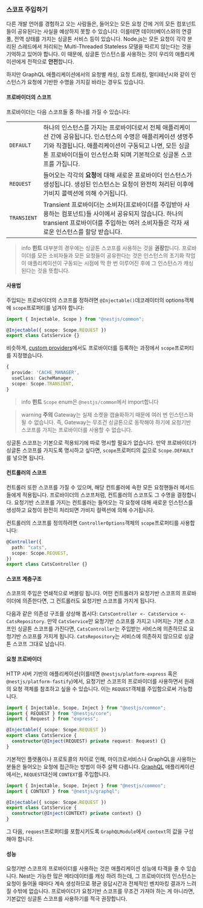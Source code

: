 ### 스코프 주입하기

다른 개발 언어를 경험하고 오는 사람들은, 들어오는 모든 요청 간에 거의 모든 컴포넌트들이 공유된다는 사실을 예상하지 못할 수 있습니다. 이를테면 데이터베이스와의 연결 풀, 전역 상태를 가지는 싱글톤 서비스 등이 있습니다. Node.js는 모든 요청이 각각 분리된 스레드에서 처리되는 Multi-Threaded Stateless 모델을 따르지 않는다는 것을 기억하고 있어야 합니다. 이 때문에, 싱글톤 인스턴스를 사용하는 것이 우리의 애플리케이션에게 전적으로 **안전**합니다.

하지만 GraphQL 애플리케이션에서의 요청별 캐싱, 요청 트래킹, 멀티테넌시와 같이 인스턴스가 요청에 기반한 수명을 가지길 바라는 경우도 있습니다.

#### 프로바이더의 스코프

프로바이더는 다음 스코프들 중 하나를 가질 수 있습니다:

<table>
  <tr>
    <td><code>DEFAULT</code></td>
    <td>하나의 인스턴스를 가지는 프로바이더로서 전체 애플리케이션 간에 공유됩니다. 인스턴스의 수명은 애플리케이션 생명주기와 직결됩니다. 애플리케이션이 구동되고 나면, 모든 싱글톤 프로바이더들이 인스턴스화 되며 기본적으로 싱글톤 스코프를 가집니다.</td>
  </tr>
  <tr>
    <td><code>REQUEST</code></td>
    <td>들어오는 각각의 <strong>요청</strong>에 대해 새로운 프로바이더 인스턴스가 생성됩니다. 생성된 인스턴스는 요청이 완전히 처리된 이후에 가비지 콜렉션에 의해 수거됩니다.</td>
  </tr>
  <tr>
    <td><code>TRANSIENT</code></td>
    <td>Transient 프로바이더는 소비자(프로바이더를 주입받아 사용하는 컴포넌트)들 사이에서 공유되지 않습니다. 하나의 transient 프로바이더를 주입하는 여러 소비자들은 각자 새로운 인스턴스를 할당 받습니다.</td>
  </tr>
</table>

> info **힌트** 대부분의 경우에는 싱글톤 스코프를 사용하는 것을 **권장**합니다. 프로바이더를 모든 소비자들과 모든 요청들이 공유한다는 것은 인스턴스의 초기화 작업이 애플리케이션이 구동되는 시점에 딱 한 번 이루어진 후에 그 인스턴스가 캐싱 된다는 것을 뜻합니다.

#### 사용법

주입되는 프로바이더의 스코프를 정하려면 `@Injectable()`데코레이터의 options객체에 `scope`프로퍼티를 넘겨야 합니다:

```typescript
import { Injectable, Scope } from "@nestjs/common";

@Injectable({ scope: Scope.REQUEST })
export class CatsService {}
```

비슷하게, [custom providers](/fundamentals/custom-providers)에서도 프로바이더를 등록하는 과정에서 `scope`프로퍼티를 지정했습니다.

```typescript
{
  provide: 'CACHE_MANAGER',
  useClass: CacheManager,
  scope: Scope.TRANSIENT,
}
```

> info **힌트** `Scope` enum은 `@nestjs/common`에서 import합니다

> warning **주의** Gateway는 실제 소켓을 캡슐화하기 때문에 여러 번 인스턴스화될 수 없습니다. 즉, Gateway는 무조건 싱글톤으로 동작해야 하기에 요청기반 스코프를 가지는 프로바이더를 사용할 수 없습니다.

싱글톤 스코프는 기본으로 적용되기에 따로 명시할 필요가 없습니다. 만약 프로바이더가 싱글톤 스코프를 가지도록 명시하고 싶다면, `scope`프로퍼티의 값으로 `Scope.DEFAULT`를 넣으면 됩니다.

#### 컨트롤러의 스코프

컨트롤러 또한 스코프를 가질 수 있으며, 해당 컨트롤러에 속한 모든 요청핸들러 메서드들에게 적용됩니다. 프로바이더의 스코프처럼, 컨트롤러의 스코프도 그 수명을 결정합니다. 요청기반 스코프를 가지는 컨트롤러는 들어오는 각 요청에 대해 새로운 인스턴스를 생성하고 요청이 완전히 처리되면 가비지 컬렉션에 의해 수거됩니다.

컨트롤러의 스코프를 정의하려면 `ControllerOptions`객체의 `scope`프로퍼티를 사용합니다:

```typescript
@Controller({
  path: "cats",
  scope: Scope.REQUEST,
})
export class CatsController {}
```

#### 스코프 계층구조

스코프의 주입은 연쇄적으로 버블링 됩니다. 어떤 컨트롤러가 요청기반 스코프의 프로바이더에 의존한다면, 그 컨트롤러도 요청기반 스코프를 가지게 됩니다.

다음과 같은 의존성 구조를 상상해 봅시다: `CatsController <- CatsService <- CatsRepository`. 만약 `CatsService`만 요청기반 스코프를 가지고 나머지는 기본 스코프인 싱글톤 스코프를 가진다면, `CatsController`는 주입받는 서비스에 의존하므로 요청기반 스코프를 가지게 됩니다. `CatsRepository`는 서비스에 의존하지 않으므로 싱글톤 스코프 그대로 남습니다.

<app-banner-courses></app-banner-courses>

#### 요청 프로바이더

HTTP 서버 기반의 애플리케이션(이를테면 `@nestjs/platform-express` 혹은 `@nestjs/platform-fastify`)에서, 요청기반 스코프의 프로바이더를 사용하면서 원래의 요청 객체를 참조하고 싶을 수 있습니다. 이는 `REQUEST`객체를 주입함으로써 가능합니다.

```typescript
import { Injectable, Scope, Inject } from "@nestjs/common";
import { REQUEST } from "@nestjs/core";
import { Request } from "express";

@Injectable({ scope: Scope.REQUEST })
export class CatsService {
  constructor(@Inject(REQUEST) private request: Request) {}
}
```

기본적인 플랫폼이나 프로토콜의 차이로 인해, 마이크로서비스나 GraphQL을 사용하는 분들은 들어오는 요청에 접근하는 방법이 아주 살짝 다릅니다. [GraphQL](/graphql/quick-start) 애플리케이션에서는, `REQUEST`대신에 `CONTEXT`를 주입합니다.

```typescript
import { Injectable, Scope, Inject } from "@nestjs/common";
import { CONTEXT } from "@nestjs/graphql";

@Injectable({ scope: Scope.REQUEST })
export class CatsService {
  constructor(@Inject(CONTEXT) private context) {}
}
```

그 다음, `request`프로퍼티를 포함시키도록 `GraphQLModule`에서 `context`의 값을 구성해야 합니다.

#### 성능

요청기반 스코프의 프로바이더를 사용하는 것은 애플리케이션 성능에 타격을 줄 수 있습니다. Nest는 가능한 많은 메타데이터를 캐싱 하려 하는데, 그 프로바이더의 인스턴스는 요청이 들어올 때마다 계속 생성하므로 평균 응답시간과 전체적인 벤치마킹 결과가 느려질 수밖에 없습니다. 프로바이더가 요청기반 스코프를 무조건 가져야 하는 게 아니라면, 기본값인 싱글톤 스코프를 사용하기를 적극 권장합니다.
